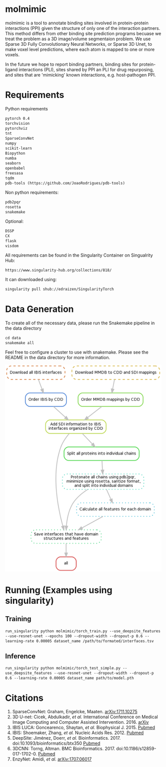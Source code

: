 # molmimic

molmimic is a tool to annotate binding sites involved in protein-protein interactions (PPI) given the structure of only one of the interaction partners. This method differs from other binding site prediction programs becuase we treat the problem as a 3D image/volume segmentaion problem. We use Sparse 3D Fully Convolutionary Neural Networks, or Sparse 3D Unet, to make voxel level predictions, where each atom is mapped to one or more voxels.

In the future we hope to report binding partners, binding sites for protein-ligand interactions (PLI), sites shared by PPI an PLI for drug repurposing, and sites that are 'mimicking' known interactions, e.g. host-pathogen PPI.

# Requirements
Python requirements
```
pytorch 0.4
torchvision
pytorchviz
tnt
SparseConvNet
numpy
scikit-learn
Biopython
numba
seaborn
openbabel
freesasa
tqdm
pdb-tools (https://github.com/JoaoRodrigues/pdb-tools)
```
Non python requirements:
```
pdb2pqr
rosetta
snakemake
```
Optional:
```
DSSP
CX
flask
visdom
```
All requirements can be found in the Singularity Container on Singualrity Hub: 
```
https://www.singularity-hub.org/collections/818/
```
It can downloaded using: 
```bash
singularity pull shub://edraizen/SingularityTorch
```

# Data Generation
To create all of the necessary data, please run the Snakemake pipeline in the data directory

```
cd data
snakemake all
```

Feel free to configure a cluster to use with snakemake. Please see the README in the data directory for more information.

![Data Generation Pipeline](figures/data_generation_pipeline.png)

# Running (Examples using singularity)
## Training 
```shell
run_singularity python molmimic/torch_train.py --use_deepsite_features --use-resnet-unet --epochs 100 --dropout-width --dropout-p 0.6 --learning-rate 0.00005 dataset_name /path/to/formated/interfaces.tsv
```

## Inference
```shell
run_singularity python molmimic/torch_test_simple.py --use_deepsite_features --use-resnet-unet --dropout-width --dropout-p 0.6 --learning-rate 0.00005 dataset_name path/to/model.pth
```

# Citations
1. SparseConvNet: Graham, Engelcke, Maaten. [arXiv:1711.10275](https://arxiv.org/abs/1711.10275)
2. 3D U-net: Cicek, Abdulkadir, *et al.* International Conference on Medical Image Computing and Computer Assisted Intervention. 2016. [arXiv](https://arxiv.org/abs/1606.06650)
3. IBIS LUCA: Goncearenco, Shaytan, *et al.* Biophysical J. 2015. [Pubmed](https://www.ncbi.nlm.nih.gov/pubmed/26213149)
4. IBIS: Shoemaker, Zhang, *et al.* Nucleic Acids Res. 2012. [Pubmed](https://www.ncbi.nlm.nih.gov/pubmed/22102591)
5. DeepSite: Jiménez, Doerr, *et al.* Bioinformatics. 2017. doi:10.1093/bioinformatics/btx350 [Pubmed](https://www.ncbi.nlm.nih.gov/pubmed/28575181)
6. 3DCNN: Torng, Altman. BMC Bioinformatics. 2017. doi:10.1186/s12859-017-1702-0. [Pubmed](https://www.ncbi.nlm.nih.gov/pubmed/28615003)
7. EnzyNet: Amidi, *et al.* [arXiv:1707.06017](https://arxiv.org/abs/1707.06017)

